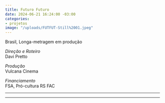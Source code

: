 ```yaml
---
title: Futuro Futuro
date: 2024-06-21 16:24:00 -03:00
categories:
- projetos
image: "/uploads/FUTFUT-Still%2001.jpeg"
---
```


Brasil, Longa-metragem em produção

*Direção e Roteiro*\
Davi Pretto

*Produção*\
Vulcana Cinema

*Financiamento*\
FSA, Pró-cultura RS FAC

---

---
